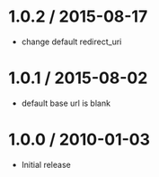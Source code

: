 
1.0.2 / 2015-08-17
==================

  * change default redirect_uri

1.0.1 / 2015-08-02
==================

  * default base url is blank

1.0.0 / 2010-01-03
==================

  * Initial release
